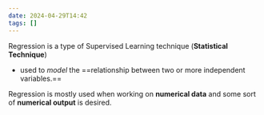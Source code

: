 ```yaml
---
date: 2024-04-29T14:42
tags: []
---
```

Regression is a type of Supervised Learning technique (**Statistical Technique**)
- used to *model* the ==relationship between two or more independent variables.==

Regression is mostly used when working on **numerical data** and some sort of **numerical output** is desired.
